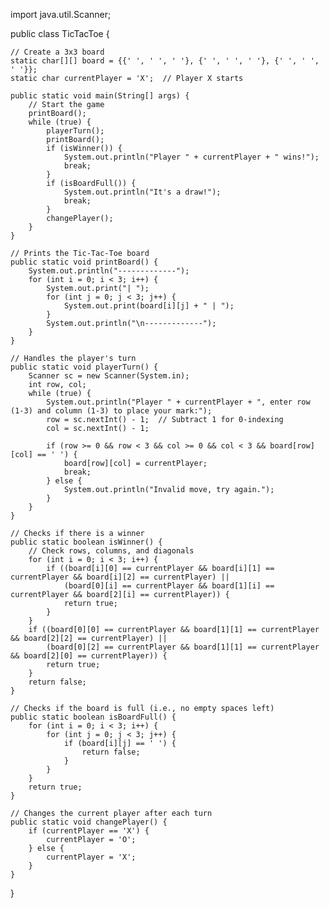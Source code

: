 import java.util.Scanner;

public class TicTacToe {

    // Create a 3x3 board
    static char[][] board = {{' ', ' ', ' '}, {' ', ' ', ' '}, {' ', ' ', ' '}};
    static char currentPlayer = 'X';  // Player X starts

    public static void main(String[] args) {
        // Start the game
        printBoard();
        while (true) {
            playerTurn();
            printBoard();
            if (isWinner()) {
                System.out.println("Player " + currentPlayer + " wins!");
                break;
            }
            if (isBoardFull()) {
                System.out.println("It's a draw!");
                break;
            }
            changePlayer();
        }
    }

    // Prints the Tic-Tac-Toe board
    public static void printBoard() {
        System.out.println("-------------");
        for (int i = 0; i < 3; i++) {
            System.out.print("| ");
            for (int j = 0; j < 3; j++) {
                System.out.print(board[i][j] + " | ");
            }
            System.out.println("\n-------------");
        }
    }

    // Handles the player's turn
    public static void playerTurn() {
        Scanner sc = new Scanner(System.in);
        int row, col;
        while (true) {
            System.out.println("Player " + currentPlayer + ", enter row (1-3) and column (1-3) to place your mark:");
            row = sc.nextInt() - 1;  // Subtract 1 for 0-indexing
            col = sc.nextInt() - 1;

            if (row >= 0 && row < 3 && col >= 0 && col < 3 && board[row][col] == ' ') {
                board[row][col] = currentPlayer;
                break;
            } else {
                System.out.println("Invalid move, try again.");
            }
        }
    }

    // Checks if there is a winner
    public static boolean isWinner() {
        // Check rows, columns, and diagonals
        for (int i = 0; i < 3; i++) {
            if ((board[i][0] == currentPlayer && board[i][1] == currentPlayer && board[i][2] == currentPlayer) ||
                (board[0][i] == currentPlayer && board[1][i] == currentPlayer && board[2][i] == currentPlayer)) {
                return true;
            }
        }
        if ((board[0][0] == currentPlayer && board[1][1] == currentPlayer && board[2][2] == currentPlayer) ||
            (board[0][2] == currentPlayer && board[1][1] == currentPlayer && board[2][0] == currentPlayer)) {
            return true;
        }
        return false;
    }

    // Checks if the board is full (i.e., no empty spaces left)
    public static boolean isBoardFull() {
        for (int i = 0; i < 3; i++) {
            for (int j = 0; j < 3; j++) {
                if (board[i][j] == ' ') {
                    return false;
                }
            }
        }
        return true;
    }

    // Changes the current player after each turn
    public static void changePlayer() {
        if (currentPlayer == 'X') {
            currentPlayer = 'O';
        } else {
            currentPlayer = 'X';
        }
    }
}
